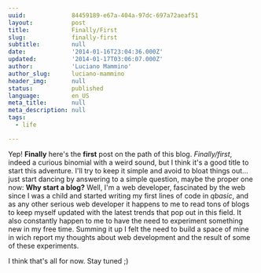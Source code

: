 ```yaml
---
uuid:             84459189-e67a-404a-97dc-697a72aeaf51
layout:           post
title:            Finally/First
slug:             finally-first
subtitle:         null
date:             '2014-01-16T23:04:36.000Z'
updated:          '2014-01-17T03:06:07.000Z'
author:           'Luciano Mammino'
author_slug:      luciano-mammino
header_img:       null
status:           published
language:         en_US
meta_title:       null
meta_description: null
tags:
  - life

---
```


Yep! **Finally** here's the **first** post on the path of this blog. *Finally/first*, indeed a curious binomial with a weird sound, but I think it's a good title to start this adventure.
I'll try to keep it simple and avoid to bloat things out... just start dancing by answering to a simple question, maybe the proper one now: **Why start a blog?**
Well, I'm a web developer, fascinated by the web since I was a child and started writing my first lines of code in *qbasic*, and as any other serious web developer it happens to me to read tons of blogs to keep myself updated with the latest trends that pop out in this field. It also constantly happen to me to have the need to experiment something new in my free time. Summing it up I felt the need to build a space of mine in wich report my thoughts about web development and the result of some of these experiments. 

I think that's all for now.
Stay tuned ;)
